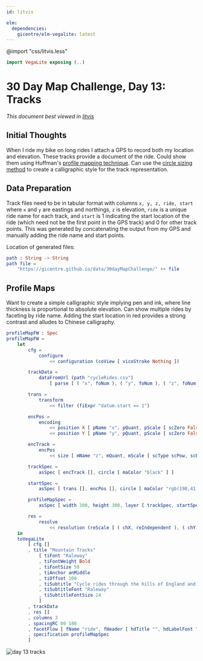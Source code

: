 ```yaml
---
id: litvis

elm:
  dependencies:
    gicentre/elm-vegalite: latest
---
```


@import "css/litvis.less"

```elm {l=hidden}
import VegaLite exposing (..)
```

# 30 Day Map Challenge, Day 13: Tracks

_This document best viewed in [litvis](https://github.com/gicentre/litvis)_

## Initial Thoughts

When I ride my bike on long rides I attach a GPS to record both my location and elevation. These tracks provide a document of the ride. Could show them using Huffman's [profile mapping technique](https://cartographicperspectives.org/index.php/journal/article/view/cp63-huffman). Can use the [circle sizing method](https://openaccess.city.ac.uk/12351/) to create a calligraphic style for the track representation.

## Data Preparation

Track files need to be in tabular format with columns `x, y, z, ride, start` where `x` and `y` are eastings and northings, `z` is elevation, `ride` is a unique ride name for each track, and `start` is 1 indicating the start location of the ride (which need not be the first point in the GPS track) and 0 for other track points. This was generated by concatenating the output from my GPS and manually adding the ride name and start points.

Location of generated files:

```elm {l}
path : String -> String
path file =
    "https://gicentre.github.io/data/30dayMapChallenge/" ++ file
```

## Profile Maps

Want to create a simple calligraphic style implying pen and ink, where line thickness is proportional to absolute elevation. Can show multiple rides by faceting by ride name. Adding the start location in red provides a strong contrast and alludes to Chinese calligraphy.

```elm {l v}
profileMapFW : Spec
profileMapFW =
    let
        cfg =
            configure
                << configuration (coView [ vicoStroke Nothing ])

        trackData =
            dataFromUrl (path "cycleRides.csv")
                [ parse [ ( "x", foNum ), ( "y", foNum ), ( "z", foNum ), ( "start", foNum ) ] ]

        trans =
            transform
                << filter (fiExpr "datum.start == 1")

        encPos =
            encoding
                << position X [ pName "x", pQuant, pScale [ scZero False, scNice niFalse ], pAxis [] ]
                << position Y [ pName "y", pQuant, pScale [ scZero False, scNice niFalse ], pAxis [] ]

        encTrack =
            encPos
                << size [ mName "z", mQuant, mScale [ scType scPow, scExponent 3, scRange (raNums [ 1, 400 ]) ], mLegend [] ]

        trackSpec =
            asSpec [ encTrack [], circle [ maColor "black" ] ]

        startSpec =
            asSpec [ trans [], encPos [], circle [ maColor "rgb(198,41,30)", maSize 200, maOpacity 1 ] ]

        profileMapSpec =
            asSpec [ width 300, height 300, layer [ trackSpec, startSpec ] ]

        res =
            resolve
                << resolution (reScale [ ( chX, reIndependent ), ( chY, reIndependent ) ])
    in
    toVegaLite
        [ cfg []
        , title "Mountain Tracks"
            [ tiFont "Raleway"
            , tiFontWeight Bold
            , tiFontSize 50
            , tiAnchor anMiddle
            , tiOffset 100
            , tiSubtitle "Cycle rides through the hills of England and Wales."
            , tiSubtitleFont "Raleway"
            , tiSubtitleFontSize 24
            ]
        , trackData
        , res []
        , columns 3
        , spacingRC 80 180
        , facetFlow [ fName "ride", fHeader [ hdTitle "", hdLabelFont "Raleway", hdLabelFontSize 20 ] ]
        , specification profileMapSpec
        ]
```

![day 13 tracks](images/day13.png)
